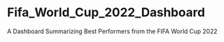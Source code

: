 # Fifa_World_Cup_2022_Dashboard
A Dashboard Summarizing Best Performers from the FIFA World Cup 2022
